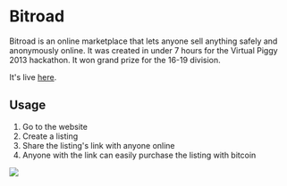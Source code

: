 # Bitroad

Bitroad is an online marketplace that lets anyone sell anything safely and
anonymously online. It was created in under 7 hours for the Virtual Piggy 2013
hackathon. It won grand prize for the 16-19 division.

It's live [here](http://bitroad.io).

## Usage

1. Go to the website
2. Create a listing
3. Share the listing's link with anyone online
4. Anyone with the link can easily purchase the listing with bitcoin

![](http://i.imgur.com/FjjOmMt.gif)
